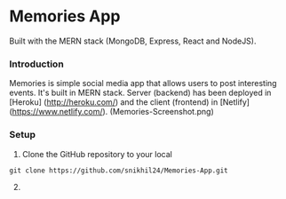 # Memories App
Built with the MERN stack (MongoDB, Express, React and NodeJS).

### Introduction

Memories is simple social media app that allows users to post interesting events. It's built in MERN stack. Server (backend) has been deployed in [Heroku] (http://heroku.com/) and the client (frontend) in [Netlify] (https://www.netlify.com/). 
(Memories-Screenshot.png)

### Setup

1. Clone the GitHub repository to your local

```
git clone https://github.com/snikhil24/Memories-App.git
```

2. 
